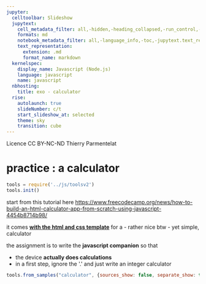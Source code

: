```yaml
---
jupyter:
  celltoolbar: Slideshow
  jupytext:
    cell_metadata_filter: all,-hidden,-heading_collapsed,-run_control,-trusted
    formats: md
    notebook_metadata_filter: all,-language_info,-toc,-jupytext.text_representation.jupytext_version,-jupytext.text_representation.format_version
    text_representation:
      extension: .md
      format_name: markdown
  kernelspec:
    display_name: Javascript (Node.js)
    language: javascript
    name: javascript
  nbhosting:
    title: exo - calculator
  rise:
    autolaunch: true
    slideNumber: c/t
    start_slideshow_at: selected
    theme: sky
    transition: cube
---
```


<!-- #region slideshow={"slide_type": ""} -->
<div class="licence">
<span>Licence CC BY-NC-ND</span>
<span>Thierry Parmentelat</span>
</div>
<!-- #endregion -->

<!-- #region slideshow={"slide_type": ""} -->
# practice : a calculator
<!-- #endregion -->

```javascript
tools = require('../js/toolsv2')
tools.init()
```

<!-- #region slideshow={"slide_type": ""} -->
start from this tutorial here
https://www.freecodecamp.org/news/how-to-build-an-html-calculator-app-from-scratch-using-javascript-4454b8714b98/

it comes [**with the html and css template**](https://codepen.io/zellwk/pen/pLgmGL) for a - rather nice btw - yet simple, calculator

the assignment is to write the **javascript companion** so that

* the device **actually does calculations**
* in a first step, ignore the '.' and just write an integer calculator
<!-- #endregion -->

```javascript hide_input=true slideshow={"slide_type": ""}
tools.from_samples("calculator", {sources_show: false, separate_show: true, start_with: 'js'})
```
